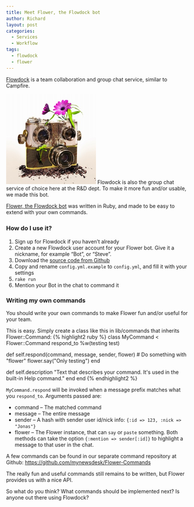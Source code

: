 ```yaml
---
title: Meet Flower, the Flowdock bot
author: Richard
layout: post
categories:
  - Services
  - Workflow
tags:
  - flowdock
  - flower
---
```

[Flowdock](http://www.flowdock.com) is a team collaboration and group chat service, similar to Campfire.

![Flower bot](/images/wp/flower-bot.jpg "Flower bot") Flowdock is also the group chat service of choice here at the R&D dept. To make it more fun and/or usable, we made this bot.

[Flower, the Flowdock bot][1] was written in Ruby, and made to be easy to extend with your own commands.

### How do I use it?<span style="color: #444444; line-height: 24px;"> </span>

1.  Sign up for Flowdock if you haven’t already
2.  Create a new Flowdock user account for your Flower bot. Give it a nickname, for example “Bot”, or “Steve”.
3.  Download the [source code from Github][1]
4.  Copy and rename `config.yml.example` to `config.yml`, and fill it with your settings
5.  `rake run`
6.  Mention your Bot in the chat to command it

### Writing my own commands

You should write your own commands to make Flower fun and/or useful for your team.

This is easy. Simply create a class like this in lib/commands that inherits Flower::Command:
{% highlight2 ruby %}
class MyCommand < Flower::Command
  respond_to %w(testing test)

  def self.respond(command, message, sender, flower)
    # Do something with "flower"
    flower.say("Only testing")
  end

  def self.description
    "Text that describes your command. It's used in the built-in Help command."
  end
end
{% endhighlight2 %}

`MyCommand.respond` will be invoked when a message prefix matches what you `respond_to`. Arguments passed are:

*   command – The matched command
*   message – The entire message
*   sender – A hash with sender user id/nick info: `{:id => 123, :nick => "Jonas"}`
*   flower – The Flower instance, that can `say` or `paste` something. Both methods can take the option `{:mention => sender[:id]}` to highlight a message to that user in the chat.

A few commands can be found in our separate command repository at Github: <https://github.com/mynewsdesk/Flower-Commands>

The really fun and useful commands still remains to be written, but Flower provides us with a nice API.

So what do you think? What commands should be implemented next? Is anyone out there using Flowdock?

 [1]: https://github.com/mynewsdesk/Flower